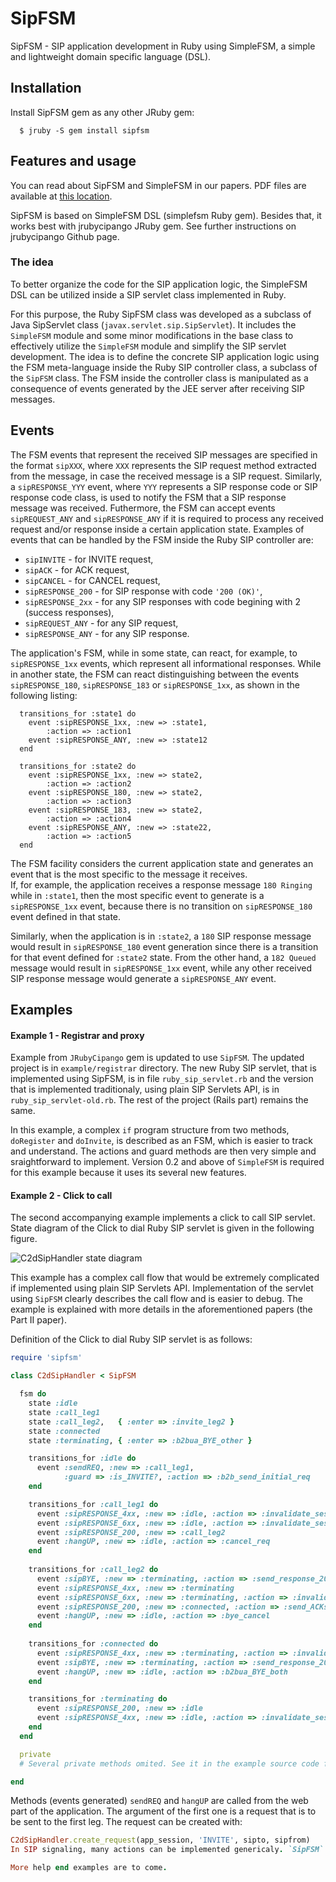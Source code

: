 # SipFSM

SipFSM - SIP application development in Ruby using SimpleFSM, a simple and lightweight domain specific language (DSL).

## Installation

Install SipFSM gem as any other JRuby gem:

      $ jruby -S gem install sipfsm

## Features and usage

You can read about SipFSM and SimpleFSM in our papers. PDF files are available at [this location](http://scholar.google.com/citations?user=7RoQiiQAAAAJ).

SipFSM is based on SimpleFSM DSL (simplefsm Ruby gem). Besides that, it works best with jrubycipango JRuby gem. See further instructions on jrubycipango Github page.

### The idea

To better organize the code for the SIP application logic,
the SimpleFSM DSL can be utilized inside a SIP servlet
class implemented in Ruby.

For this purpose, the Ruby SipFSM class was developed as a subclass of Java SipServlet class (`javax.servlet.sip.SipServlet`). It includes the `SimpleFSM` module and some minor modifications in the base class to effectively utilize the `SimpleFSM` module and simplify the SIP servlet development. The idea is to define the concrete SIP application logic using the FSM meta-language inside the Ruby SIP controller class, a subclass of the `SipFSM` class. The FSM inside the controller class is manipulated as a consequence of events generated by the JEE server after receiving SIP messages.

## Events 

The FSM events that represent the received SIP messages are specified in the format `sipXXX`, where `XXX` represents the SIP request method extracted from the message, in case the received message is a SIP request. Similarly, a `sipRESPONSE_YYY` event, where `YYY` represents a SIP response code or SIP response code class, is used to notify the FSM that a SIP response message was received. Futhermore, the FSM can accept events `sipREQUEST_ANY` and `sipRESPONSE_ANY` if it is required to process any received request and/or response inside a certain application state. Examples of events that can be handled by the FSM inside the Ruby SIP controller are: 

  - `sipINVITE` - for INVITE request,
  - `sipACK` - for ACK request,
  - `sipCANCEL` - for CANCEL request,
  - `sipRESPONSE_200` - for SIP response with code `'200 (OK)'`,
  - `sipRESPONSE_2xx` - for any SIP responses with code begining with 2 (success responses),
  - `sipREQUEST_ANY` - for any SIP request,
  - `sipRESPONSE_ANY` - for any SIP response.

The application's FSM, while in some state, can react, for example,  to `sipRESPONSE_1xx` events, which represent all informational responses. While in another state, the FSM can react distinguishing between the events `sipRESPONSE_180`, `sipRESPONSE_183` or `sipRESPONSE_1xx`, as shown in the following listing: 

      transitions_for :state1 do
        event :sipRESPONSE_1xx, :new => :state1, 
            :action => :action1
        event :sipRESPONSE_ANY, :new => :state12
      end

      transitions_for :state2 do
        event :sipRESPONSE_1xx, :new => state2, 
            :action => :action2
        event :sipRESPONSE_180, :new => state2, 
            :action => :action3
        event :sipRESPONSE_183, :new => state2, 
            :action => :action4
        event :sipRESPONSE_ANY, :new => :state22, 
            :action => :action5
      end

The FSM facility considers the current application state and generates an event that is the most specific to the message it receives.  
If, for example, the application receives a response message `180 Ringing` while in `:state1`, then the most specific event to generate is a `sipRESPONSE_1xx` event, because there is no transition on `sipRESPONSE_180` event defined in that state. 

Similarly, when the application is in `:state2`, a `180` SIP response message would result in `sipRESPONSE_180` event generation since there is a transition for that event defined for `:state2` state. 
From the other hand, a `182 Queued` message would result in `sipRESPONSE_1xx` event, while any other received SIP response message would generate a `sipRESPONSE_ANY` event. 

## Examples
#### Example 1 - Registrar and proxy

Example from `JRubyCipango` gem is updated to use `SipFSM`. The updated project is in `example/registrar` directory.
The new Ruby SIP servlet, that is implemented using SipFSM, is in file `ruby_sip_servlet.rb` and the version that is implemented traditionaly, using plain SIP Servlets API, is in `ruby_sip_servlet-old.rb`.
The rest of the project (Rails part) remains the same.

In this example, a complex `if` program structure from two methods, `doRegister` and `doInvite`, is described as an FSM, which is easier to track and understand. The actions and guard methods are then very simple and sraightforward to implement. Version 0.2 and above of `SimpleFSM` is required for this example because it uses its several new features.

#### Example 2 - Click to call

The second accompanying example implements a click to call SIP servlet. State diagram of the Click to dial Ruby SIP servlet is given in the following figure.

![C2dSipHandler state diagram](http://edin.ictlab.com.ba/images/c2d_statediagram.png)

This example has a complex call flow that would be extremely complicated if implemented using plain SIP Servlets API. 
Implementation of the servlet using `SipFSM` clearly describes the call flow and is easier to debug. 
The example is explained with more details in the aforementioned papers (the Part II paper).


Definition of the Click to dial Ruby SIP servlet is as follows:

```ruby
require 'sipfsm'

class C2dSipHandler < SipFSM

  fsm do
    state :idle
    state :call_leg1
    state :call_leg2,   { :enter => :invite_leg2 }
    state :connected
    state :terminating, { :enter => :b2bua_BYE_other }

    transitions_for :idle do
      event :sendREQ, :new => :call_leg1, 
            :guard => :is_INVITE?, :action => :b2b_send_initial_req 
    end

    transitions_for :call_leg1 do
      event :sipRESPONSE_4xx, :new => :idle, :action => :invalidate_session
      event :sipRESPONSE_6xx, :new => :idle, :action => :invalidate_session
      event :sipRESPONSE_200, :new => :call_leg2
      event :hangUP, :new => :idle, :action => :cancel_req
    end
      
    transitions_for :call_leg2 do
      event :sipBYE, :new => :terminating, :action => :send_response_200
      event :sipRESPONSE_4xx, :new => :terminating
      event :sipRESPONSE_6xx, :new => :terminating, :action => :invalidate_session 
      event :sipRESPONSE_200, :new => :connected, :action => :send_ACKs
      event :hangUP, :new => :idle, :action => :bye_cancel
    end
      
    transitions_for :connected do
      event :sipRESPONSE_4xx, :new => :terminating, :action => :invalidate_session 
      event :sipBYE, :new => :terminating, :action => :send_response_200
      event :hangUP, :new => :idle, :action => :b2bua_BYE_both
    end

    transitions_for :terminating do
      event :sipRESPONSE_200, :new => :idle
      event :sipRESPONSE_4xx, :new => :idle, :action => :invalidate_session 
    end
  end

  private
  # Several private methods omited. See it in the example source code file.

end
```
Methods (events generated) `sendREQ` and `hangUP` are called from the web part of the application. The argument of the first one is a request that is to be sent to the first leg. The request can be created with:

```ruby
C2dSipHandler.create_request(app_session, 'INVITE', sipto, sipfrom)
In SIP signaling, many actions can be implemented genericaly. `SipFSM` class implements several such actions that can be used directly in FSM definition without any further code. Such methods are `b2bua_BYE_other`, `send_initial_req`, `invalidate_session`, `b2bua_BYE_both`, `send_response_XXX` family of methods, `is_INVITE_request?`, `is_BYE_request?` and similar, etc.

More help end examples are to come.




